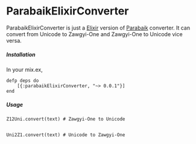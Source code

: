ParabaikElixirConverter
=======================

ParabaikElixirConverter is just a [Elixir](http://elixir-lang.org) version of [Parabaik](https://github.com/ngwestar/parabaik) converter. It can convert from Unicode to Zawgyi-One and Zawgyi-One to Unicode vice versa.

##### Installation

In your mix.ex,

	defp deps do
	    [{:parabaikElixirConverter, "~> 0.0.1"}]
	end

##### Usage

    Z12Uni.convert(text) # Zawgyi-One to Unicode
    

    Uni2Z1.convert(text) # Unicode to Zawgyi-One